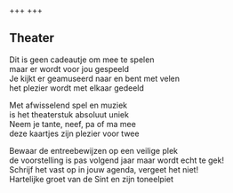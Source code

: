 +++
+++

## Theater

Dit is geen cadeautje om mee te spelen \
maar er wordt voor jou gespeeld \
Je kijkt er geamuseerd naar en bent met velen \
het plezier wordt met elkaar gedeeld

Met afwisselend spel en muziek \
is het theaterstuk absoluut uniek \
Neem je tante, neef, pa of ma mee \
deze kaartjes zijn plezier voor twee

Bewaar de entreebewijzen op een veilige plek \
de voorstelling is pas volgend jaar maar wordt echt te gek! \
Schrijf het vast op in jouw agenda, vergeet het niet! \
Hartelijke groet van de Sint en zijn toneelpiet
